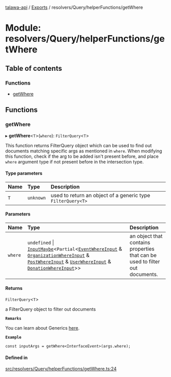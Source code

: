 [talawa-api](../README.md) / [Exports](../modules.md) / resolvers/Query/helperFunctions/getWhere

# Module: resolvers/Query/helperFunctions/getWhere

## Table of contents

### Functions

- [getWhere](resolvers_Query_helperFunctions_getWhere.md#getwhere)

## Functions

### getWhere

▸ **getWhere**\<`T`\>(`where`): `FilterQuery`\<`T`\>

This function returns FilterQuery object which can be used to find out documents matching specific args as mentioned in `where`.
When modifying this function, check if the arg to be added isn't present before, and place `where` argument
type if not present before in the intersection type.

#### Type parameters

| Name | Type | Description |
| :------ | :------ | :------ |
| `T` | `unknown` | used to return an object of a generic type `FilterQuery<T>` |

#### Parameters

| Name | Type | Description |
| :------ | :------ | :------ |
| `where` | `undefined` \| [`InputMaybe`](types_generatedGraphQLTypes.md#inputmaybe)\<`Partial`\<[`EventWhereInput`](types_generatedGraphQLTypes.md#eventwhereinput) & [`OrganizationWhereInput`](types_generatedGraphQLTypes.md#organizationwhereinput) & [`PostWhereInput`](types_generatedGraphQLTypes.md#postwhereinput) & [`UserWhereInput`](types_generatedGraphQLTypes.md#userwhereinput) & [`DonationWhereInput`](types_generatedGraphQLTypes.md#donationwhereinput)\>\> | an object that contains properties that can be used to filter out documents. |

#### Returns

`FilterQuery`\<`T`\>

a FilterQuery object to filter out documents

**`Remarks`**

You can learn about Generics [here](https://www.typescriptlang.org/docs/handbook/2/generics.html).

**`Example`**

```
const inputArgs = getWhere<InterfaceEvent>(args.where);
```

#### Defined in

[src/resolvers/Query/helperFunctions/getWhere.ts:24](https://github.com/PalisadoesFoundation/talawa-api/blob/7fc03c3/src/resolvers/Query/helperFunctions/getWhere.ts#L24)
